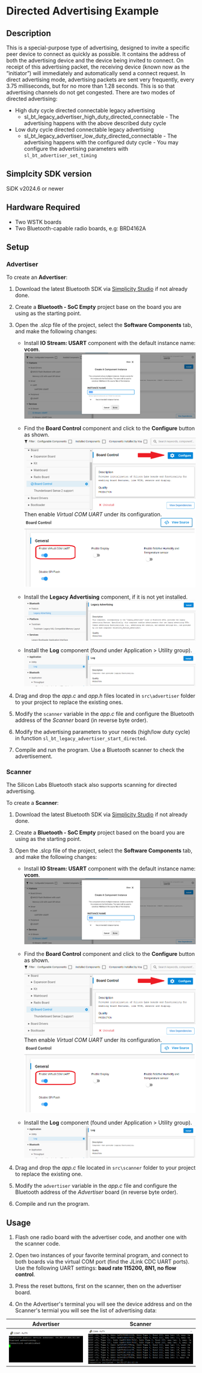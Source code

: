 
# Directed Advertising Example

## Description

This is a special-purpose type of advertising, designed to invite a specific peer device to connect as quickly as possible. It contains the address of both the advertising device and the device being invited to connect. On receipt of this advertising packet, the receiving device (known now as the “initiator”) will immediately and automatically send a connect request. In direct advertising mode, advertising packets are sent very frequently, every 3.75 milliseconds, but for no more than 1.28 seconds. This is so that advertising channels do not get congested. There are two modes of directed advertising:
- High duty cycle directed connectable legacy advertising
  - sl_bt_legacy_advertiser_high_duty_directed_connectable - The advertising happens with the above described duty cycle
- Low duty cycle directed connectable legacy advertising
  - sl_bt_legacy_advertiser_low_duty_directed_connectable - The advertising happens with the configured duty cycle - You may configure the advertising parameters with `sl_bt_advertiser_set_timing`

## Simplcity SDK version

SiDK v2024.6 or newer

## Hardware Required

- Two WSTK boards
- Two Bluetooth-capable radio boards, e.g: BRD4162A

## Setup

### Advertiser

To create an **Advertiser**:

1. Download the latest Bluetooth SDK via [Simplicity Studio](https://www.silabs.com/products/development-tools/software/simplicity-studio) if not already done.
2. Create a **Bluetooth - SoC Empty** project base on the board you are using as the starting point.
3. Open the .slcp file of the project, select the **Software Components** tab, and make the following changes:

   - Install **IO Stream: USART** component with the default instance name: **vcom**.
    ![install usart](images/install_usart.png)

   - Find the **Board Control** component and click to the **Configure** button as shown.
    ![board control configure](images/board_control_configure.png)  
    Then enable *Virtual COM UART* under its configuration.
    ![board control configure](images/enable_vir_com.png)
 
   - Install the **Legacy Advertising** component, if it is not yet installed.
   ![demo](images/legacy.png)

   - Install the **Log** component (found under Application > Utility group).
   ![log](images/log.png)

4. Drag and drop the *app.c* and *app.h* files located in `src\advertiser` folder to your project to replace the existing ones.
5. Modify the `scanner` variable in the *app.c* file and configure the Bluetooth address of the *Scanner* board (in reverse byte order).
6. Modify the advertising parameters to your needs (high/low duty cycle) in function `sl_bt_legacy_advertiser_start_directed`.
7. Compile and run the program. Use a Bluetooth scanner to check the advertisement.

### Scanner

The Silicon Labs Bluetooth stack also supports scanning for directed advertising.

To create a **Scanner**:

1. Download the latest Bluetooth SDK via [Simplicity Studio](https://www.silabs.com/products/development-tools/software/simplicity-studio) if not already done.
2. Create a **Bluetooth - SoC Empty** project based on the board you are using as the starting point.
3. Open the .slcp file of the project, select the **Software Components** tab, and make the following changes:

   - Install **IO Stream: USART** component with the default instance name: **vcom**.
    ![install usart](images/install_usart.png)

   - Find the **Board Control** component and click to the **Configure** button as shown.
    ![board control configure](images/board_control_configure.png)  
    Then enable *Virtual COM UART* under its configuration.
    ![board control configure](images/enable_vir_com.png)

   - Install the **Log** component (found under Application > Utility group).
   ![log](images/log.png)

4. Drag and drop the *app.c* file located in `src\scanner` folder to your project to replace the existing one.
5. Modify the `advertiser` variable in the *app.c* file and configure the Bluetooth address of the *Advertiser* board (in reverse byte order).
6. Compile and run the program.

## Usage

1. Flash one radio board with the advertiser code, and another one with the scanner code.

2. Open two instances of your favorite terminal program, and connect to both boards via the virtual COM port (find the JLink CDC UART ports). Use the following UART settings: **baud rate 115200, 8N1, no flow control**.

3. Press the reset buttons, first on the scanner, then on the advertiser board.

4. On the Advertiser's terminal you will see the device address and on the Scanner's termial you will see the list of advertising data:

|Advertiser|Scanner|
|:----------:|:-------:|
|![advertiser tera](images/advertiser_terminal.png)|![scanner tera](images/scanner_terminal.png)|
